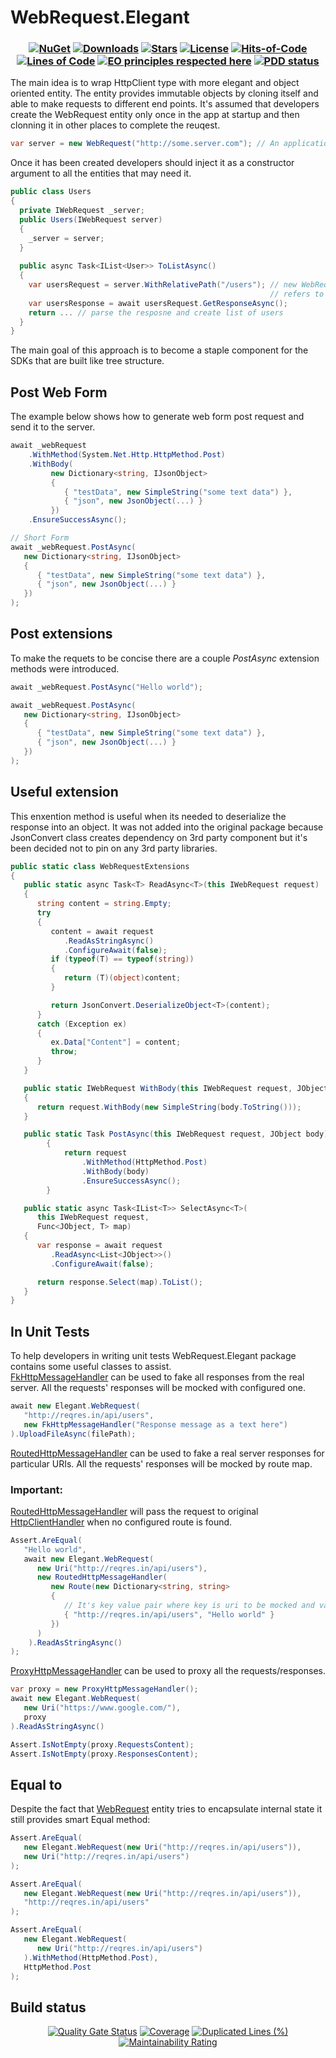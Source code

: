 # WebRequest.Elegant
<h3 align="center">
   
  [![NuGet](https://img.shields.io/nuget/v/WebRequest.Elegant.svg)](https://www.nuget.org/packages/WebRequest.Elegant/) 
  [![Downloads](https://img.shields.io/nuget/dt/WebRequest.Elegant.svg)](https://www.nuget.org/WebRequest.Elegant/)
  [![Stars](https://img.shields.io/github/stars/DenisZhukovski/WebRequest.Elegant?color=brightgreen)](https://github.com/DenisZhukovski/WebRequest.Elegant/stargazers) 
  [![License](https://img.shields.io/badge/license-MIT-blue.svg)](LICENSE.md) 
  [![Hits-of-Code](https://hitsofcode.com/github/deniszhukovski/webrequest.elegant)](https://hitsofcode.com/view/github/deniszhukovski/webrequest.elegant)
  [![Lines of Code](https://sonarcloud.io/api/project_badges/measure?project=DenisZhukovski_WebRequest.Elegant&metric=ncloc)](https://sonarcloud.io/summary/new_code?id=DenisZhukovski_WebRequest.Elegant)
  [![EO principles respected here](https://www.elegantobjects.org/badge.svg)](https://www.elegantobjects.org)
  [![PDD status](https://www.0pdd.com/svg?name=deniszhukovski/webrequest.elegant)](https://www.0pdd.com/p?name=deniszhukovski/webrequest.elegant)
</h3>

The main idea is to wrap HttpClient type with more elegant and object oriented entity. The entity provides immutable objects by cloning itself and able to make requests to different end points. It's assumed that developers create the WebRequest entity only once in the app at startup and then clonning it in other places to complete the reuqest.

```cs
var server = new WebRequest("http://some.server.com"); // An application creates the WebRequest only once and then reuses it.
```
Once it has been created developers should inject it as a constructor argument to all the entities that may need it.

```cs
public class Users
{
  private IWebRequest _server;
  public Users(IWebRequest server)
  {
    _server = server;
  }
  
  public async Task<IList<User>> ToListAsync()
  {
    var usersRequest = server.WithRelativePath("/users"); // new WebRequest object will be created and 
                                                          // refers to http://some.server.com/users
    var usersResponse = await usersRequest.GetResponseAsync();
    return ... // parse the resposne and create list of users
  }
}
```

The main goal of this approach is to become a staple component for the SDKs that are built like tree structure.

## Post Web Form
The example below shows how to generate web form post request and send it to the server.
```cs
await _webRequest
    .WithMethod(System.Net.Http.HttpMethod.Post)
    .WithBody(
         new Dictionary<string, IJsonObject>
         {
            { "testData", new SimpleString("some text data") },
            { "json", new JsonObject(...) }
         })
    .EnsureSuccessAsync();

// Short Form
await _webRequest.PostAsync(
   new Dictionary<string, IJsonObject>
   {
      { "testData", new SimpleString("some text data") },
      { "json", new JsonObject(...) }
   })
);
```

## Post extensions

To make the requets to be concise there are a couple *PostAsync* extension methods were introduced.

```cs
await _webRequest.PostAsync("Hello world");

await _webRequest.PostAsync(
   new Dictionary<string, IJsonObject>
   {
      { "testData", new SimpleString("some text data") },
      { "json", new JsonObject(...) }
   })
);
```

## Useful extension
This enxention method is useful when its needed to deserialize the response into an object. It was not added into the original package because JsonConvert class creates dependency on 3rd party component but it's been decided not to pin on any 3rd party libraries.

```cs
public static class WebRequestExtensions
{
   public static async Task<T> ReadAsync<T>(this IWebRequest request)
   {
      string content = string.Empty;
      try
      {
         content = await request
            .ReadAsStringAsync()
            .ConfigureAwait(false);
         if (typeof(T) == typeof(string))
         {
            return (T)(object)content;
         }

         return JsonConvert.DeserializeObject<T>(content);
      }
      catch (Exception ex)
      {
         ex.Data["Content"] = content;
         throw;
      }
   }

   public static IWebRequest WithBody(this IWebRequest request, JObject body)
   {
      return request.WithBody(new SimpleString(body.ToString()));
   }

   public static Task PostAsync(this IWebRequest request, JObject body)
        {
            return request
                .WithMethod(HttpMethod.Post)
                .WithBody(body)
                .EnsureSuccessAsync();
        }

   public static async Task<IList<T>> SelectAsync<T>(
      this IWebRequest request,
      Func<JObject, T> map)
   {
      var response = await request
         .ReadAsync<List<JObject>>()
         .ConfigureAwait(false);

      return response.Select(map).ToList();
   }
}
```
## In Unit Tests
To help developers in writing unit tests WebRequest.Elegant package contains some useful classes to assist.
<br/>
[FkHttpMessageHandler](https://github.com/DenisZhukovski/WebRequest.Elegant/blob/master/src/Fakes/FkHttpMessageHandler.cs) can be used to fake all responses from the real server. All the requests' responses will be mocked with configured one.
```cs
await new Elegant.WebRequest(
   "http://reqres.in/api/users",
   new FkHttpMessageHandler("Response message as a text here")
).UploadFileAsync(filePath);
```
[RoutedHttpMessageHandler](https://github.com/DenisZhukovski/WebRequest.Elegant/blob/master/src/Fakes/RoutedHttpMessageHandler.cs) can be used to fake a real server responses for particular URIs. All the requests' responses will be mocked by route map.
### Important:
[RoutedHttpMessageHandler](https://github.com/DenisZhukovski/WebRequest.Elegant/blob/master/src/Fakes/RoutedHttpMessageHandler.cs) will pass the request to original [HttpClientHandler](https://docs.microsoft.com/en-us/dotnet/api/system.net.http.httpclienthandler?view=net-6.0) when no configured route is found.
```cs
Assert.AreEqual(
   "Hello world",
   await new Elegant.WebRequest(
      new Uri("http://reqres.in/api/users"),
      new RoutedHttpMessageHandler(
         new Route(new Dictionary<string, string>
         {
            // It's key value pair where key is uri to be mocked and value is a message that will be responded.
            { "http://reqres.in/api/users", "Hello world" }
         })
      )
    ).ReadAsStringAsync()
);
```
[ProxyHttpMessageHandler](https://github.com/DenisZhukovski/WebRequest.Elegant/blob/master/src/Fakes/ProxyHttpMessageHandler.cs) can be used to proxy all the requests/responses.
```cs
var proxy = new ProxyHttpMessageHandler();
await new Elegant.WebRequest(
   new Uri("https://www.google.com/"),
   proxy
).ReadAsStringAsync()

Assert.IsNotEmpty(proxy.RequestsContent);
Assert.IsNotEmpty(proxy.ResponsesContent);
```
## Equal to
Despite the fact that [WebRequest](https://github.com/DenisZhukovski/WebRequest.Elegant/blob/master/src/WebRequest.cs) entity tries to encapsulate internal state it still provides smart Equal method:
```cs
Assert.AreEqual(
   new Elegant.WebRequest(new Uri("http://reqres.in/api/users")),
   new Uri("http://reqres.in/api/users")
);

Assert.AreEqual(
   new Elegant.WebRequest(new Uri("http://reqres.in/api/users")),
   "http://reqres.in/api/users"
);

Assert.AreEqual(
   new Elegant.WebRequest(
      new Uri("http://reqres.in/api/users")
   ).WithMethod(HttpMethod.Post),
   HttpMethod.Post
);
```

## Build status

<div align="center">
  
   [![Quality Gate Status](https://sonarcloud.io/api/project_badges/measure?project=DenisZhukovski_WebRequest.Elegant&metric=alert_status)](https://sonarcloud.io/dashboard?id=DenisZhukovski_WebRequest.Elegant) 
   [![Coverage](https://sonarcloud.io/api/project_badges/measure?project=DenisZhukovski_WebRequest.Elegant&metric=coverage)](https://sonarcloud.io/dashboard?id=DenisZhukovski_WebRequest.Elegant)
   [![Duplicated Lines (%)](https://sonarcloud.io/api/project_badges/measure?project=DenisZhukovski_WebRequest.Elegant&metric=duplicated_lines_density)](https://sonarcloud.io/dashboard?id=DenisZhukovski_WebRequest.Elegant)
   [![Maintainability Rating](https://sonarcloud.io/api/project_badges/measure?project=DenisZhukovski_WebRequest.Elegant&metric=sqale_rating)](https://sonarcloud.io/dashboard?id=DenisZhukovski_WebRequest.Elegant) 
</div>


